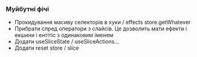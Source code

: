 ### Муйбутні фічі

- Прокидування масиву селекторів в хуки / effects store.getWhatever
- Прибрати спред оператори з слайсів. Це дозволить мати ефекти і екшини і ентітіс з
  одинаковим іменем
- Додати useSliceState / useSliceActions...
- Додати reset store / slice
